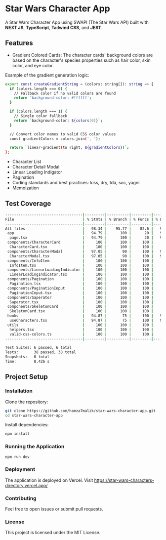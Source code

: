 # Star Wars Character App

A Star Wars Character App using SWAPI
(The Star Wars API) built with **NEXT JS**, **TypeScript**, **Tailwind CSS**, and **JEST**.

## Features

- Gradient Colored Cards: The character cards' background colors are based on the character's species properties such as hair color, skin color, and eye color.

Example of the gradient generation logic:

```bash
export const createGradientString = (colors: string[]): string => {
  if (colors.length === 0) {
    // Fallback color if no valid colors are found
    return 'background-color: #ffffff';
  }

  if (colors.length === 1) {
    // Single color fallback
    return `background-color: ${colors[0]}`;
  }

  // Convert color names to valid CSS color values
  const gradientColors = colors.join(', ');

  return `linear-gradient(to right, ${gradientColors})`;
};
```

- Character List
- Character Detail Modal
- Linear Loading Indigator
- Pagination
- Coding standards and best practices:   kiss, dry, tda, soc, yagni
- Memoization

## Test Coverage

```bash
-----------------------------------|---------|----------|---------|---------|-------------------
File                               | % Stmts | % Branch | % Funcs | % Lines | Uncovered Line #s
-----------------------------------|---------|----------|---------|---------|-------------------
All files                          |   98.34 |    95.77 |    82.6 |   98.34 |
 app                               |   94.79 |      100 |      20 |   94.79 |
  page.tsx                         |   94.79 |      100 |      20 |   94.79 | 30-31,34-36
 components/CharacterCard          |     100 |      100 |     100 |     100 |
  CharacterCard.tsx                |     100 |      100 |     100 |     100 |
 components/CharacterModal         |   97.05 |       90 |     100 |   97.05 |
  CharacterModal.tsx               |   97.05 |       90 |     100 |   97.05 | 51-52,117-118
 components/InfoItem               |     100 |      100 |     100 |     100 |
  InfoItem.tsx                     |     100 |      100 |     100 |     100 |
 components/LinearLoadingIndicator |     100 |      100 |     100 |     100 |
  LinearLoadingIndicator.tsx       |     100 |      100 |     100 |     100 |
 components/Pagination             |     100 |      100 |     100 |     100 |
  Pagination.tsx                   |     100 |      100 |     100 |     100 |
 components/PaginationInput        |     100 |      100 |     100 |     100 |
  PaginationInput.tsx              |     100 |      100 |     100 |     100 |
 components/Saperator              |     100 |      100 |     100 |     100 |
  Saperator.tsx                    |     100 |      100 |     100 |     100 |
 components/SkeletonCard           |     100 |      100 |     100 |     100 |
  SkeletonCard.tsx                 |     100 |      100 |     100 |     100 |
 hooks                             |   94.87 |       75 |     100 |   94.87 |
  useCharacters.tsx                |   94.87 |       75 |     100 |   94.87 | 20-21
 utils                             |     100 |      100 |     100 |     100 |
  helpers.tsx                      |     100 |      100 |     100 |     100 |
  valid-css-colors.ts              |     100 |      100 |     100 |     100 |
-----------------------------------|---------|----------|---------|---------|-------------------

Test Suites: 6 passed, 6 total
Tests:       38 passed, 38 total
Snapshots:   0 total
Time:        8.426 s
```

## Project Setup

### Installation

Clone the repository:

```bash
git clone https://github.com/hamza7malik/star-wars-character-app.git
cd star-wars-character-app
```

Install dependencies:

```bash
npm install
```

### Running the Application

```bash
npm run dev
```

### Deployment

The application is deployed on Vercel. Visit https://star-wars-characters-directory.vercel.app/

### Contributing

Feel free to open issues or submit pull requests.

### License

This project is licensed under the MIT License.
